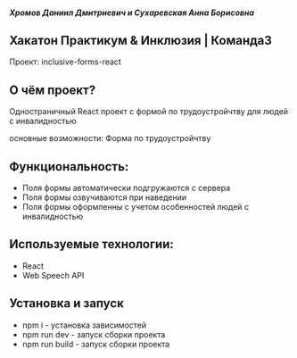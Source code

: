 ##### Хромов Даниил Дмитриевич и  Сухаревская Анна Борисовна

## Хакатон Практикум & Инклюзия |  Команда3

Проект: inclusive-forms-react

## О чём проект?

Одностраничный React проект с формой по трудоустройчтву для людей с инвалидностью

основные возможности:
Форма по трудоустройчтву

## Функциональность:
- Поля формы автоматически подгружаются с сервера
- Поля формы озвучиваются при наведении
- Поля формы оформленны с учетом особенностей людей с инвалидностью


## Используемые технологии:
- React
- Web Speech API



## Установка и запуск
- npm i - установка зависимостей
- npm run dev - запуск сборки проекта
- npm run build - запуск сборки проекта
